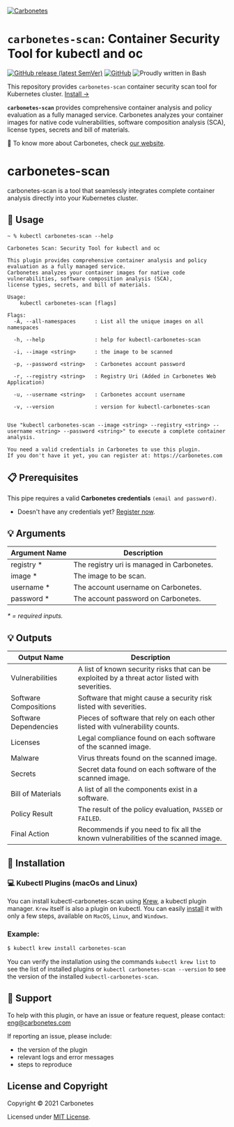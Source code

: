 [![Carbonetes](https://cdn.carbonetes.com/carbonetes-plugin/assets/branding/branding_header.png)](https://carbonetes.com)

# `carbonetes-scan`: Container Security Tool for kubectl and oc

[![GitHub release (latest SemVer)](https://img.shields.io/github/v/release/carbonetes/kubectl-carbonetes-scan)](https://github.com/carbonetes/kubectl-carbonetes-scan/releases)
[![GitHub](https://img.shields.io/github/license/carbonetes/kubectl-carbonetes-scan)](https://github.com/carbonetes/kubectl-carbonetes-scan/blob/main/LICENSE)
![Proudly written in Bash](https://img.shields.io/badge/written%20in-bash-ff69b4.svg)

This repository provides `carbonetes-scan` container security scan tool for Kubernetes cluster.
[Install &rarr;](#dvd-installation)

**`carbonetes-scan`** provides comprehensive container analysis and policy evaluation as a fully managed service. Carbonetes analyzes your container images for native code vulnerabilities, software composition analysis (SCA), license types, secrets and bill of materials.

:pushpin: To know more about Carbonetes, check [our website](https://carbonetes.com).

# carbonetes-scan

carbonetes-scan is a tool that seamlessly integrates complete container analysis directly into your Kubernetes cluster.

## :pencil: Usage

```
~ % kubectl carbonetes-scan --help

Carbonetes Scan: Security Tool for kubectl and oc

This plugin provides comprehensive container analysis and policy evaluation as a fully managed service.
Carbonetes analyzes your container images for native code vulnerabilities, software composition analysis (SCA),
license types, secrets, and bill of materials.

Usage:
    kubectl carbonetes-scan [flags]

Flags:
  -A, --all-namespaces      : List all the unique images on all namespaces

  -h, --help                : help for kubectl-carbonetes-scan

  -i, --image <string>      : the image to be scanned

  -p, --password <string>   : Carbonetes account password

  -r, --registry <string>   : Registry Uri (Added in Carbonetes Web Application)

  -u, --username <string>   : Carbonetes account username

  -v, --version             : version for kubectl-carbonetes-scan


Use "kubectl carbonetes-scan --image <string> --registry <string> --username <string> --password <string>" to execute a complete container analysis.

You need a valid credentials in Carbonetes to use this plugin.
If you don't have it yet, you can register at: https://carbonetes.com
```

## :clipboard: Prerequisites

This pipe requires a valid **Carbonetes credentials** `(email and password)`.

- Doesn't have any credentials yet? [Register now](https://console.carbonetes.com/register).

## :bulb: Arguments

| Argument Name               | Description                                                  |
| --------------------------- | ------------------------------------------------------------ |
| registry \*                 | The registry uri is managed in Carbonetes. |
| image \*                    | The image to be scan. |
| username \*                 | The account username on Carbonetes. |
| password \*                 | The account password on Carbonetes. |

_\* = required inputs._

## :bulb: Outputs

| Output Name                  | Description                                                                                  |
| ---------------------------- | -------------------------------------------------------------------------------------------- |
| Vulnerabilities              | A list of known security risks that can be exploited by a threat actor listed with severities. |
| Software Compositions        | Software that might cause a security risk listed with severities. |
| Software Dependencies        | Pieces of software that rely on each other listed with vulnerability counts. |
| Licenses                     | Legal compliance found on each software of the scanned image. |
| Malware                      | Virus threats found on the scanned image. |
| Secrets                      | Secret data found on each software of the scanned image. |
| Bill of Materials            | A list of all the components exist in a software. |
| Policy Result                | The result of the policy evaluation, `PASSED` or `FAILED`. |
| Final Action                 | Recommends if you need to fix all the known vulnerabilities of the scanned image. |

## :dvd: Installation

### :computer: Kubectl Plugins (macOs and Linux)

You can install kubectl-carbonetes-scan using [Krew](https://krew.sigs.k8s.io/), a kubectl plugin manager. `Krew` itself is also a plugin on kubectl. You can easily [install](https://krew.sigs.k8s.io/docs/user-guide/setup/install/) it with only a few steps, available on `MacOS`, `Linux`, and `Windows`.

### Example:
```sh
$ kubectl krew install carbonetes-scan
```

You can verify the installation using the commands `kubectl krew list` to see the list of installed plugins or `kubectl carbonetes-scan --version` to see the version of the installed `kubectl-carbonetes-scan`.

## :email: Support
To help with this plugin, or have an issue or feature request, please contact: [eng@carbonetes.com](eng@carbonetes.com)

If reporting an issue, please include:

* the version of the plugin
* relevant logs and error messages
* steps to reproduce

## License and Copyright

Copyright © 2021 Carbonetes

Licensed under [MIT License](LICENSE).